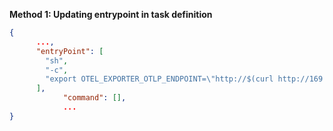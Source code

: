 **Method 1: Updating entrypoint in task definition**

```json
{
      ...,
      "entryPoint": [
        "sh",
        "-c",
        "export OTEL_EXPORTER_OTLP_ENDPOINT=\"http://$(curl http://169.254.169.254/latest/meta-data/local-ipv4):4317\"; <Application Startup Commands>"
      ],
			"command": [],
			...
}
```